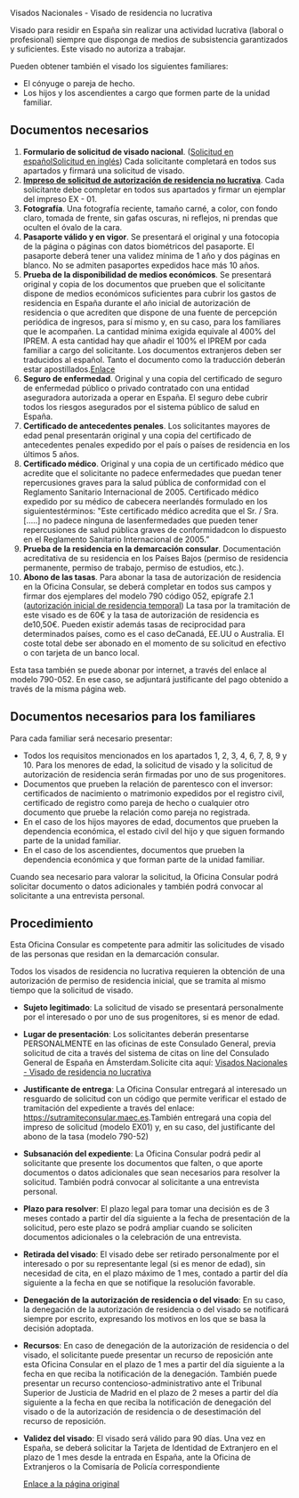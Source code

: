  Visados Nacionales - Visado de residencia no lucrativa

  Visado para residir en España sin realizar una actividad lucrativa (laboral o profesional) siempre que disponga de medios de subsistencia garantizados y suficientes. Este visado no autoriza a trabajar. 

 Pueden obtener también el visado los siguientes familiares: 

 * El cónyuge o pareja de hecho.
* Los hijos y los ascendientes a cargo que formen parte de la unidad familiar.

 Documentos necesarios
---------------------

 1. **Formulario de solicitud de visado nacional**. ([Solicitud en español](https://www.exteriores.gob.es/DocumentosAuxiliaresSC/Pa%C3%ADses%20Bajos/AMSTERDAM%20%28C%29/SolicitudNacionalES.pdf)[Solicitud en inglés](https://www.exteriores.gob.es/DocumentosAuxiliaresSC/Pa%C3%ADses%20Bajos/AMSTERDAM%20%28C%29/SolicitudNacionalEN.pdf)) Cada solicitante completará en todos sus apartados y firmará una solicitud de visado.
2. **[Impreso de solicitud de autorización de residencia no lucrativa](https://inclusion.seg-social.es/documents/410169/2156469/01-Formulario_residencia_no_lucrativa.pdf)**. Cada solicitante debe completar en todos sus apartados y firmar un ejemplar del impreso EX - 01.
3. **Fotografía**. Una fotografía reciente, tamaño carné, a color, con fondo claro, tomada de frente, sin gafas oscuras, ni reflejos, ni prendas que oculten el óvalo de la cara.
4. **Pasaporte válido y en vigor**. Se presentará el original y una fotocopia de la página o páginas con datos biométricos del pasaporte. El pasaporte deberá tener una validez mínima de 1 año y dos páginas en blanco. No se admiten pasaportes expedidos hace más 10 años.
5. **Prueba de la disponibilidad de medios económicos**. Se presentará original y copia de los documentos que prueben que el solicitante dispone de medios económicos suficientes para cubrir los gastos de residencia en España durante el año inicial de autorización de residencia o que acrediten que dispone de una fuente de percepción periódica de ingresos, para sí mismo y, en su caso, para los familiares que le acompañen. La cantidad mínima exigida equivale al 400% del IPREM. A esta cantidad hay que añadir el 100% el IPREM por cada familiar a cargo del solicitante. Los documentos extranjeros deben ser traducidos al español. Tanto el documento como la traducción deberán estar apostillados.[Enlace](https://www.rechtspraak.nl/onderwerpen/apostille-legalisatie)
6. **Seguro de enfermedad**. Original y una copia del certificado de seguro de enfermedad público o privado contratado con una entidad aseguradora autorizada a operar en España. El seguro debe cubrir todos los riesgos asegurados por el sistema público de salud en España.
7. **Certificado de antecedentes penales**. Los solicitantes mayores de edad penal presentarán original y una copia del certificado de antecedentes penales expedido por el país o países de residencia en los últimos 5 años.
8. **Certificado médico**. Original y una copia de un certificado médico que acredite que el solicitante no padece enfermedades que puedan tener repercusiones graves para la salud pública de conformidad con el Reglamento Sanitario Internacional de 2005. Certificado médico expedido por su médico de cabecera neerlandés formulado en los siguientestérminos: "Este certificado médico acredita que el Sr. / Sra. […..] no padece ninguna de lasenfermedades que pueden tener repercusiones de salud pública graves de conformidadcon lo dispuesto en el Reglamento Sanitario Internacional de 2005.”
9. **Prueba de la residencia en la demarcación consular**. Documentación acreditativa de su residencia en los Países Bajos (permiso de residencia permanente, permiso de trabajo, permiso de estudios, etc.).
10. **Abono de las tasas**. Para abonar la tasa de autorización de residencia en la Oficina Consular, se deberá completar en todos sus campos y firmar dos ejemplares del modelo 790 código 052, epígrafe 2.1 ([autorización inicial de residencia temporal](https://sede.administracionespublicas.gob.es/pagina/index/directorio/tasa052)) La tasa por la tramitación de este visado es de 60€ y la tasa de autorización de residencia es de10,50€. Pueden existir además tasas de reciprocidad para determinados países, como es el caso deCanadá, EE.UU o Australia. El coste total debe ser abonado en el momento de su solicitud en efectivo o con tarjeta de un banco local.

 Esta tasa también se puede abonar por internet, a través del enlace al modelo 790-052. En ese caso, se adjuntará justificante del pago obtenido a través de la misma página web.

 Documentos necesarios para los familiares
-----------------------------------------

 Para cada familiar será necesario presentar: 

 * Todos los requisitos mencionados en los apartados 1, 2, 3, 4, 6, 7, 8, 9 y 10. Para los menores de edad, la solicitud de visado y la solicitud de autorización de residencia serán firmadas por uno de sus progenitores.
* Documentos que prueben la relación de parentesco con el inversor: certificados de nacimiento o matrimonio expedidos por el registro civil, certificado de registro como pareja de hecho o cualquier otro documento que pruebe la relación como pareja no registrada.
* En el caso de los hijos mayores de edad, documentos que prueben la dependencia económica, el estado civil del hijo y que siguen formando parte de la unidad familiar.
* En el caso de los ascendientes, documentos que prueben la dependencia económica y que forman parte de la unidad familiar.

 Cuando sea necesario para valorar la solicitud, la Oficina Consular podrá solicitar documento o datos adicionales y también podrá convocar al solicitante a una entrevista personal.

 Procedimiento
-------------

 Esta Oficina Consular es competente para admitir las solicitudes de visado de las personas que residan en la demarcación consular. 

 Todos los visados de residencia no lucrativa requieren la obtención de una autorización de permiso de residencia inicial, que se tramita al mismo tiempo que la solicitud de visado.

 * **Sujeto legitimado**: La solicitud de visado se presentará personalmente por el interesado o por uno de sus progenitores, si es menor de edad.
* **Lugar de presentación**: Los solicitantes deberán presentarse PERSONALMENTE en las oficinas de este Consulado General, previa solicitud de cita a través del sistema de citas on line del Consulado General de España en Ámsterdam.Solicite cita aquí: [Visados Nacionales - Visado de residencia no lucrativa](https://app.bookitit.com/es/hosteds/widgetdefault/2c6277fc2bf43562ccce5c647ff1db4eb#datetime)
* **Justificante de entrega**: La Oficina Consular entregará al interesado un resguardo de solicitud con un código que permite verificar el estado de tramitación del expediente a través del enlace: <https://sutramiteconsular.maec.es>.También entregará una copia del impreso de solicitud (modelo EX01) y, en su caso, del justificante del abono de la tasa (modelo 790-52)
* **Subsanación del expediente**: La Oficina Consular podrá pedir al solicitante que presente los documentos que falten, o que aporte documentos o datos adicionales que sean necesarios para resolver la solicitud. También podrá convocar al solicitante a una entrevista personal.
* **Plazo para resolver**: El plazo legal para tomar una decisión es de 3 meses contado a partir del día siguiente a la fecha de presentación de la solicitud, pero este plazo se podrá ampliar cuando se soliciten documentos adicionales o la celebración de una entrevista.
* **Retirada del visado**: El visado debe ser retirado personalmente por el interesado o por su representante legal (si es menor de edad), sin necesidad de cita, en el plazo máximo de 1 mes, contado a partir del día siguiente a la fecha en que se notifique la resolución favorable.
* **Denegación de la autorización de residencia o del visado**: En su caso, la denegación de la autorización de residencia o del visado se notificará siempre por escrito, expresando los motivos en los que se basa la decisión adoptada.
* **Recursos**: En caso de denegación de la autorización de residencia o del visado, el solicitante puede presentar un recurso de reposición ante esta Oficina Consular en el plazo de 1 mes a partir del día siguiente a la fecha en que reciba la notificación de la denegación. También puede presentar un recurso contencioso-administrativo ante el Tribunal Superior de Justicia de Madrid en el plazo de 2 meses a partir del día siguiente a la fecha en que reciba la notificación de denegación del visado o de la autorización de residencia o de desestimación del recurso de reposición.
* **Validez del visado**: El visado será válido para 90 días. Una vez en España, se deberá solicitar la Tarjeta de Identidad de Extranjero en el plazo de 1 mes desde la entrada en España, ante la Oficina de Extranjeros o la Comisaría de Policía correspondiente

  [Enlace a la página original](https://www.exteriores.gob.es/Consulados/amsterdam/es/ServiciosConsulares/Paginas/index.aspx?scco=Pa%C3%ADses+Bajos&scd=9&scca=Visados&scs=Visados%20Nacionales%20-%20Visado%20de%20residencia%20no%20lucrativa)